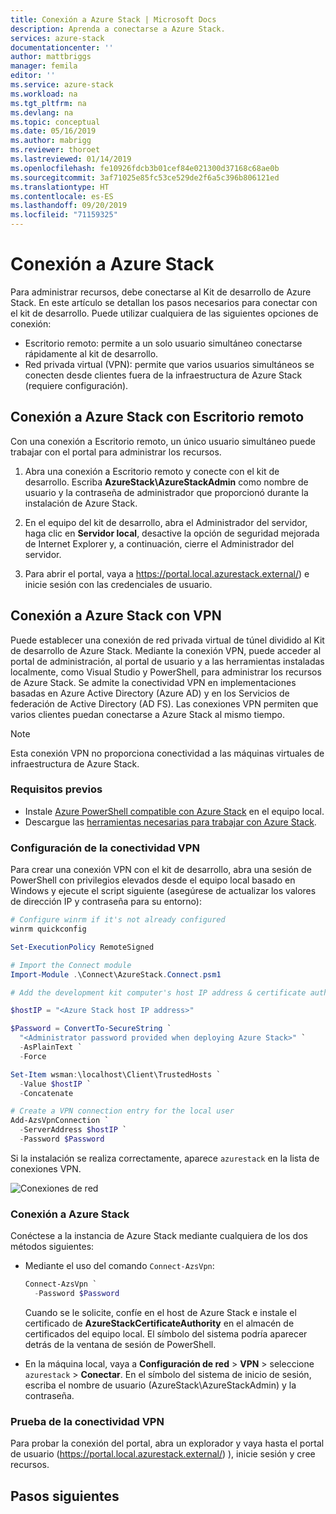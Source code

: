 ```yaml
---
title: Conexión a Azure Stack | Microsoft Docs
description: Aprenda a conectarse a Azure Stack.
services: azure-stack
documentationcenter: ''
author: mattbriggs
manager: femila
editor: ''
ms.service: azure-stack
ms.workload: na
ms.tgt_pltfrm: na
ms.devlang: na
ms.topic: conceptual
ms.date: 05/16/2019
ms.author: mabrigg
ms.reviewer: thoroet
ms.lastreviewed: 01/14/2019
ms.openlocfilehash: fe10926fdcb3b01cef84e021300d37168c68ae0b
ms.sourcegitcommit: 3af71025e85fc53ce529de2f6a5c396b806121ed
ms.translationtype: HT
ms.contentlocale: es-ES
ms.lasthandoff: 09/20/2019
ms.locfileid: "71159325"
---
```

# <a name="connect-to-azure-stack"></a>Conexión a Azure Stack

Para administrar recursos, debe conectarse al Kit de desarrollo de Azure Stack. En este artículo se detallan los pasos necesarios para conectar con el kit de desarrollo. Puede utilizar cualquiera de las siguientes opciones de conexión:

* Escritorio remoto: permite a un solo usuario simultáneo conectarse rápidamente al kit de desarrollo.
* Red privada virtual (VPN): permite que varios usuarios simultáneos se conecten desde clientes fuera de la infraestructura de Azure Stack (requiere configuración).

## <a name="connect-to-azure-stack-with-remote-desktop"></a>Conexión a Azure Stack con Escritorio remoto
Con una conexión a Escritorio remoto, un único usuario simultáneo puede trabajar con el portal para administrar los recursos.

1. Abra una conexión a Escritorio remoto y conecte con el kit de desarrollo. Escriba **AzureStack\AzureStackAdmin** como nombre de usuario y la contraseña de administrador que proporcionó durante la instalación de Azure Stack.  

2. En el equipo del kit de desarrollo, abra el Administrador del servidor, haga clic en **Servidor local**, desactive la opción de seguridad mejorada de Internet Explorer y, a continuación, cierre el Administrador del servidor.

3. Para abrir el portal, vaya a https://portal.local.azurestack.external/) e inicie sesión con las credenciales de usuario.


## <a name="connect-to-azure-stack-with-vpn"></a>Conexión a Azure Stack con VPN

Puede establecer una conexión de red privada virtual de túnel dividido al Kit de desarrollo de Azure Stack. Mediante la conexión VPN, puede acceder al portal de administración, al portal de usuario y a las herramientas instaladas localmente, como Visual Studio y PowerShell, para administrar los recursos de Azure Stack. Se admite la conectividad VPN en implementaciones basadas en Azure Active Directory (Azure AD) y en los Servicios de federación de Active Directory (AD FS). Las conexiones VPN permiten que varios clientes puedan conectarse a Azure Stack al mismo tiempo. 

> [!NOTE] 
> Esta conexión VPN no proporciona conectividad a las máquinas virtuales de infraestructura de Azure Stack. 

### <a name="prerequisites"></a>Requisitos previos

* Instale [Azure PowerShell compatible con Azure Stack](../operator/azure-stack-powershell-install.md) en el equipo local.  
* Descargue las [herramientas necesarias para trabajar con Azure Stack](../operator/azure-stack-powershell-download.md). 

### <a name="configure-vpn-connectivity"></a>Configuración de la conectividad VPN

Para crear una conexión VPN con el kit de desarrollo, abra una sesión de PowerShell con privilegios elevados desde el equipo local basado en Windows y ejecute el script siguiente (asegúrese de actualizar los valores de dirección IP y contraseña para su entorno):

```powershell 
# Configure winrm if it's not already configured
winrm quickconfig  

Set-ExecutionPolicy RemoteSigned

# Import the Connect module
Import-Module .\Connect\AzureStack.Connect.psm1 

# Add the development kit computer's host IP address & certificate authority (CA) to the list of trusted hosts. Make sure to update the IP address and password values for your environment. 

$hostIP = "<Azure Stack host IP address>"

$Password = ConvertTo-SecureString `
  "<Administrator password provided when deploying Azure Stack>" `
  -AsPlainText `
  -Force

Set-Item wsman:\localhost\Client\TrustedHosts `
  -Value $hostIP `
  -Concatenate

# Create a VPN connection entry for the local user
Add-AzsVpnConnection `
  -ServerAddress $hostIP `
  -Password $Password

```

Si la instalación se realiza correctamente, aparece `azurestack` en la lista de conexiones VPN.

![Conexiones de red](media/azure-stack-connect-azure-stack/image3.png)  

### <a name="connect-to-azure-stack"></a>Conexión a Azure Stack

Conéctese a la instancia de Azure Stack mediante cualquiera de los dos métodos siguientes:  

* Mediante el uso del comando `Connect-AzsVpn`: 
    
  ```powershell
  Connect-AzsVpn `
    -Password $Password
  ```

  Cuando se le solicite, confíe en el host de Azure Stack e instale el certificado de **AzureStackCertificateAuthority** en el almacén de certificados del equipo local. El símbolo del sistema podría aparecer detrás de la ventana de sesión de PowerShell. 

* En la máquina local, vaya a **Configuración de red** > **VPN** > seleccione `azurestack` > **Conectar**. En el símbolo del sistema de inicio de sesión, escriba el nombre de usuario (AzureStack\AzureStackAdmin) y la contraseña.

### <a name="test-the-vpn-connectivity"></a>Prueba de la conectividad VPN

Para probar la conexión del portal, abra un explorador y vaya hasta el portal de usuario (https://portal.local.azurestack.external/) ), inicie sesión y cree recursos.  

## <a name="next-steps"></a>Pasos siguientes




